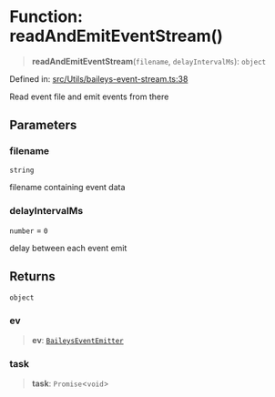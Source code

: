 # Function: readAndEmitEventStream()

> **readAndEmitEventStream**(`filename`, `delayIntervalMs`): `object`

Defined in: [src/Utils/baileys-event-stream.ts:38](https://github.com/Fokusdotid/Baileys/blob/acae94a55f1d32612d8d312d52b001d93f2ac5e2/src/Utils/baileys-event-stream.ts#L38)

Read event file and emit events from there

## Parameters

### filename

`string`

filename containing event data

### delayIntervalMs

`number` = `0`

delay between each event emit

## Returns

`object`

### ev

> **ev**: [`BaileysEventEmitter`](../interfaces/BaileysEventEmitter.md)

### task

> **task**: `Promise`\<`void`\>
